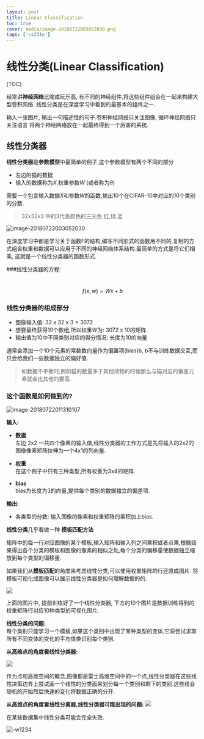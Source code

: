 ```yaml
---
layout: post
title: Linear Classification
toc: true
cover: media/image-20180722003052030.png
tags: ['cs231n']
---
```


# 线性分类(Linear Classification)

[TOC]

经常讲**神经网络**比喻成玩乐高, 有不同的神经组件,将这些组件组合在一起来构建大型卷积网络.
线性分类是在深度学习中看到的最基本的组件之一. 

输入一张图片, 输出一句描述性的句子.卷积神经网络只关注图像, 循环神经网络只关注语言 将两个神经网络放在一起最终得到一个厉害的系统.

## 线性分类器

 **线性分类器**是**参数模型**中最简单的例子,这个参数模型有两个不同的部分

+ 左边的猫的数据
+ 输入的数据称为$X$,权重参数$W$ (或者称为$\theta$)

需要一个包含输入数据$X$和参数$W$的函数,输出10个在CIFAR-10中对应的10个类别的分数.

> 32x32x3 中的3代表颜色的三元色 红,绿,蓝 

![image-20180722003052030](image/线性分类的两个部分.png)

在深度学习中都是学习关于函数F的结构,编写不同形式的函数用不同的,复制的方式组合权重和数据可以应用于不同的神经网络体系结构.最简单的方式是将它们相乘, 这就是一个线性分类器的函数形式.



###线性分类器的方程:

​		$$f(x,w) = Wx + b$$

### 线性分类器的组成部分

+ 图像输入值: 32 x 32 x 3 = 3072  
+ 想要最终获得10个数组,所以权重$W$为: 3072 x 10的矩阵.
+ 输出值为10中不同类别对应的得分情况: 长度为10的向量 

通常会添加一个10个元素的常数数向量作为偏置项(bias)b, b不与训练数据交互,而只会给我们一些数据独立的偏好值.
>  如数据不平衡时,例如猫的数量多于其他动物的时候那么与猫对应的偏差元素就会比其他的要高.  

	      	
### 这个函数是如何做到的?

![image-20180722011310107](image/4-pixels例子.png)



**输入:**

+ **数据**  
  左边 2x2 一共四个像素的输入值,线性分类器的工作方式是先将输入的2x2的图像像素矩阵拉伸为一个4x1的列向量.
  
+ **权重**  
  在这个例子中只有三种类型,所有权重为3x4的矩阵.

+ **bias**  
  bias为长度为3的向量,提供每个类别的数据独立的偏差项.

**输出:**  
  
+ 各类型的分数: 输入图像的像素和权重矩阵的乘积加上bias. 


**线性分类**几乎看做一种 **模板匹配方法** 

矩阵中的每一行对应图像的某个模板,输入矩阵和输入列之间乘积或者点乘,根据结果得出各个分类的模板和图像的像素的相似之处,每个分类的偏移量使数据独立缩放到每个类型的偏移量.

如果我们从**模板匹配**的角度来考虑线性分类,可以使用权重矩阵的行还原成图片.
将模板可视化成图像可以展示线性分类器是如何理解数据的的.                                                       

![](media/15322319428415.jpg)

上面的图片中, 提前训练好了一个线性分类器, 下方的10个图片是数据训练得到的权重矩阵行对应10种类型的可视化图片. 

**线性分类的问题:**  
每个类别只能学习一个模板,如果这个类别中出现了某种类型的变体,它将尝试求取所有不同变体的变化的平均值类识别每个类别.

**从高维点的角度看线性分类器:**  

![](media/15322347066635.jpg)

作为点和高维空间的概念,图像都是雷士高维空间中的一个点,线性分类器在这些线性决策边界上尝试画一个线性的分类面来划分每一个类别和剩下的类别.这些线会随机的开始然后快速的变化将数据正确的分开.

**从高维点的角度看线性分离器,线性分类器可能出现的问题:**
![](media/15322350758679.jpg)

在某些数据集中线性分类可能会完全失效. 

![-w1234](media/15322356141958.jpg)















